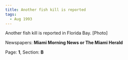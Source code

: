 ```yaml
---  
title: Another fish kill is reported  
tags:  
  - Aug 1993  
---  
```

  
Another fish kill is reported in Florida Bay. [Photo]  
  
Newspapers: **Miami Morning News or The Miami Herald**  
  
Page: **1**, Section: **B** 
